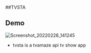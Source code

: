 ##TVSTA
## Demo
![Screenshot_20220228_141245](https://user-images.githubusercontent.com/82495260/155977098-000f42e2-1137-4cc2-a2f1-9a8b33de8a76.png)
- tvsta is a tvamaze api tv show app
